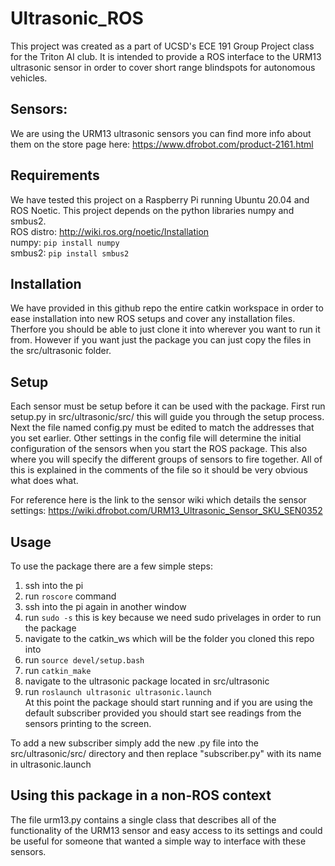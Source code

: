 # Ultrasonic_ROS
This project was created as a part of UCSD's ECE 191 Group Project class for the Triton AI club. It is intended to provide a ROS interface to the URM13 ultrasonic sensor in order to cover short range blindspots for autonomous vehicles. 

## Sensors:
We are using the URM13 ultrasonic sensors you can find more info about them on the store page here: https://www.dfrobot.com/product-2161.html  

## Requirements
We have tested this project on a Raspberry Pi running Ubuntu 20.04 and ROS Noetic. This project depends on the python libraries numpy and smbus2.  
ROS distro: http://wiki.ros.org/noetic/Installation   
numpy: ```pip install numpy```  
smbus2: ```pip install smbus2```  

## Installation
We have provided in this github repo the entire catkin workspace in order to ease installation into new ROS setups and cover any installation files. Therfore you should be able to just clone it into wherever you want to run it from. However if you want just the package you can just copy the files in the src/ultrasonic folder. 

## Setup
Each sensor must be setup before it can be used with the package. First run setup.py in src/ultrasonic/src/ this will guide you through the setup process. Next the file named config.py must be edited to match the addresses that you set earlier. Other settings in the config file will determine the initial configuration of the sensors when you start the ROS package. This also where you will specify the different groups of sensors to fire together. All of this is explained in the comments of the file so it should be very obvious what does what.  

For reference here is the link to the sensor wiki which details the sensor settings: https://wiki.dfrobot.com/URM13_Ultrasonic_Sensor_SKU_SEN0352  

## Usage

To use the package there are a few simple steps:  
  1. ssh into the pi  
  2. run `roscore` command  
  3. ssh into the pi again in another window  
  4. run `sudo -s` this is key because we need sudo privelages in order to run the package  
  5. navigate to the catkin_ws which will be the folder you cloned this repo into  
  6. run `source devel/setup.bash`   
  7. run `catkin_make`  
  8. navigate to the ultrasonic package located in src/ultrasonic  
  9. run `roslaunch ultrasonic ultrasonic.launch`  
 At this point the package should start running and if you are using the default subscriber provided you should start see readings from the sensors printing to the screen.  
 
 To add a new subscriber simply add the new .py file into the src/ultrasonic/src/ directory and then replace "subscriber.py" with its name in ultrasonic.launch  
 
 ## Using this package in a non-ROS context
 The file urm13.py contains a single class that describes all of the functionality of the URM13 sensor and easy access to its settings and could be useful for someone that wanted a simple way to interface with these sensors.   
